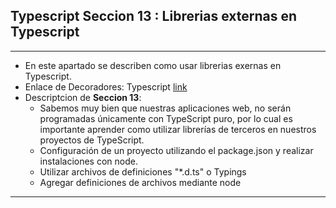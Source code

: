 ## Typescript Seccion 13 : Librerias externas en Typescript
---
*   En este apartado se describen como usar librerias exernas en Typescript.
*   Enlace de Decoradores: Typescript [link](https://www.typescriptlang.org/docs/handbook/decorators.html)
*    Descriptcion de **Seccion 13**:
     *    Sabemos muy bien que nuestras aplicaciones web, no serán programadas únicamente con TypeScript puro, por lo cual es importante aprender como utilizar librerías de terceros en nuestros proyectos de TypeScript.
     *   Configuración de un proyecto utilizando el package.json y realizar instalaciones con node.
     *   Utilizar archivos de definiciones "*.d.ts" o Typings
     *   Agregar definiciones de archivos mediante node
---